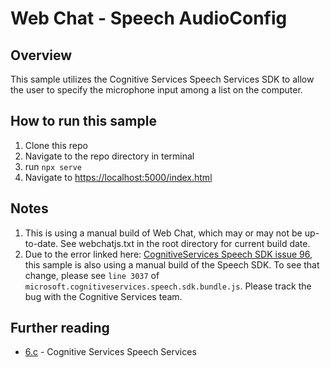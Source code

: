 # Web Chat - Speech AudioConfig

## Overview

This sample utilizes the Cognitive Services Speech Services SDK to allow the user to specify the microphone input among a list on the computer.

## How to run this sample

1. Clone this repo
1. Navigate to the repo directory in terminal
1. run `npx serve`
1. Navigate to [https://localhost:5000/index.html](https://localhost:5000/index.html)

## Notes

1. This is using a manual build of Web Chat, which may or may not be up-to-date. See webchatjs.txt in the root directory for current build date.
1. Due to the error linked here: [CognitiveServices Speech SDK issue 96](https://github.com/microsoft/cognitive-services-speech-sdk-js/issues/96), this sample is also using a manual build of the Speech SDK. To see that change, please see `line 3037` of `microsoft.cognitiveservices.speech.sdk.bundle.js`. Please track the bug with the Cognitive Services team.

## Further reading

- [6.c](https://github.com/microsoft/BotFramework-WebChat/tree/master/samples/06.c.cognitive-services-speech-services-js) - Cognitive Services Speech Services
